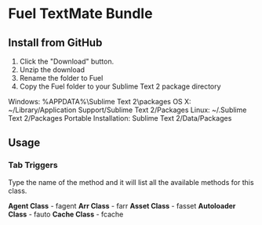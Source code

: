 # Fuel TextMate Bundle

## Install from GitHub

1. Click the "Download" button.
2. Unzip the download
3. Rename the folder to Fuel
4. Copy the Fuel folder to your Sublime Text 2 package directory

Windows: %APPDATA%\Sublime Text 2\packages
OS X: ~/Library/Application Support/Sublime Text 2/Packages
Linux: ~/.Sublime Text 2/Packages
Portable Installation: Sublime Text 2/Data/Packages

## Usage

### Tab Triggers

Type the name of the method and it will list all the available methods for this class.

**Agent Class** 		- fagent
**Arr Class** 			- farr
**Asset Class** 		- fasset
**Autoloader Class**	- fauto
**Cache Class** 		- fcache


